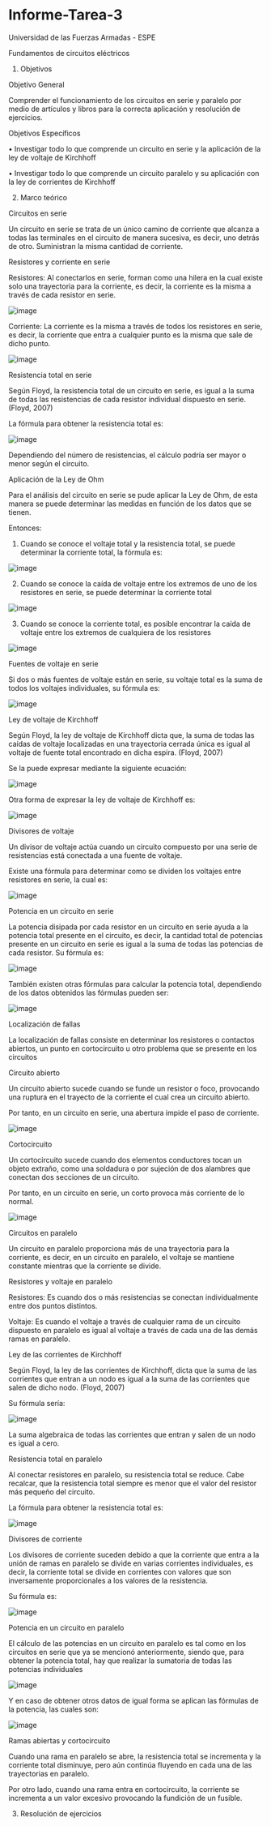 # Informe-Tarea-3

Universidad de las Fuerzas Armadas - ESPE

Fundamentos de circuitos eléctricos

1. Objetivos

Objetivo General

Comprender el funcionamiento de los circuitos en serie y paralelo por medio de artículos y libros para la correcta aplicación y resolución de ejercicios.

Objetivos Específicos

•	Investigar todo lo que comprende un circuito en serie y la aplicación de la ley de voltaje de Kirchhoff

•	Investigar todo lo que comprende un circuito paralelo y su aplicación con la ley de corrientes de Kirchhoff

2. Marco teórico

Circuitos en serie

Un circuito en serie se trata de un único camino de corriente que alcanza a todas las terminales en el circuito de manera sucesiva, es decir, uno detrás de otro. Suministran la misma cantidad de corriente.

Resistores y corriente en serie

Resistores: Al conectarlos en serie, forman como una hilera en la cual existe solo una trayectoria para la corriente, es decir, la corriente es la misma a través de cada resistor en serie.

![image](https://user-images.githubusercontent.com/105565670/171301276-198b7df7-55f9-4c54-ba69-c3374ee280b7.png)

Corriente: La corriente es la misma a través de todos los resistores en serie, es decir, la corriente que entra a cualquier punto es la misma que sale de dicho punto.

![image](https://user-images.githubusercontent.com/105565670/171301314-fbd181c3-ed98-4106-932c-8bbd001254db.png)

Resistencia total en serie

Según Floyd, la resistencia total de un circuito en serie, es igual a la suma de todas las resistencias de cada resistor individual dispuesto en serie. (Floyd, 2007)

La fórmula para obtener la resistencia total es:

![image](https://user-images.githubusercontent.com/105565670/171301352-d58dae9e-8f64-48bf-83e0-b6f62ed87ca7.png)

Dependiendo del número de resistencias, el cálculo podría ser mayor o menor según el circuito.

Aplicación de la Ley de Ohm

Para el análisis del circuito en serie se pude aplicar la Ley de Ohm, de esta manera se puede determinar las medidas en función de los datos que se tienen.

Entonces:

1.	Cuando se conoce el voltaje total y la resistencia total, se puede determinar la corriente total, la fórmula es:

![image](https://user-images.githubusercontent.com/105565670/171301400-451c24cd-d93c-4795-b366-04991967a304.png)

2.	Cuando se conoce la caída de voltaje entre los extremos de uno de los resistores en serie, se puede determinar la corriente total

![image](https://user-images.githubusercontent.com/105565670/171301423-30129649-ae75-4a5b-b079-11b15cc1fd00.png)

3.	Cuando se conoce la corriente total, es posible encontrar la caída de voltaje entre los extremos de cualquiera de los resistores

![image](https://user-images.githubusercontent.com/105565670/171301449-1927c739-550a-4ab8-a221-75ca627447c2.png)

Fuentes de voltaje en serie

Si dos o más fuentes de voltaje están en serie, su voltaje total es la suma de todos los voltajes individuales, su fórmula es:

![image](https://user-images.githubusercontent.com/105565670/171301481-df157449-fa0c-4197-b56b-0af3ca3ced04.png)

Ley de voltaje de Kirchhoff

Según Floyd, la ley de voltaje de Kirchhoff dicta que, la suma de todas las caídas de voltaje localizadas en una trayectoria cerrada única es igual al voltaje de fuente total encontrado en dicha espira. (Floyd, 2007)

Se la puede expresar mediante la siguiente ecuación: 

![image](https://user-images.githubusercontent.com/105565670/171301512-7e3e7896-6fe5-4166-86f8-cec6600a281d.png)

Otra forma de expresar la ley de voltaje de Kirchhoff es:

![image](https://user-images.githubusercontent.com/105565670/171301533-9d896fad-d398-40e7-a2ea-2292832d51bd.png)

Divisores de voltaje

Un divisor de voltaje actúa cuando un circuito compuesto por una serie de resistencias está conectada a una fuente de voltaje.

Existe una fórmula para determinar como se dividen los voltajes entre resistores en serie, la cual es:

![image](https://user-images.githubusercontent.com/105565670/171301559-76242634-f517-43ca-9153-902cc19c756b.png)

Potencia en un circuito en serie

La potencia disipada por cada resistor en un circuito en serie ayuda a la potencia total presente en el circuito, es decir, la cantidad total de potencias presente en un circuito en serie es igual a la suma de todas las potencias de cada resistor. Su fórmula es:

![image](https://user-images.githubusercontent.com/105565670/171301579-45f968c5-2f67-4734-9a62-7f2ec44dbda7.png)

También existen otras fórmulas para calcular la potencia total, dependiendo de los datos obtenidos las fórmulas pueden ser:

![image](https://user-images.githubusercontent.com/105565670/171301602-d84c38c8-e76f-4cfd-9398-c027ea71dbbf.png)

Localización de fallas

La localización de fallas consiste en determinar los resistores o contactos abiertos, un punto en cortocircuito u otro problema que se presente en los circuitos

Circuito abierto

Un circuito abierto sucede cuando se funde un resistor o foco, provocando una ruptura en el trayecto de la corriente el cual crea un circuito abierto.

Por tanto, en un circuito en serie, una abertura impide el paso de corriente.

![image](https://user-images.githubusercontent.com/105565670/171301633-607f2922-456f-499e-bda8-962c2b3cee09.png)

Cortocircuito

Un cortocircuito sucede cuando dos elementos conductores tocan un objeto extraño, como una soldadura o por sujeción de dos alambres que conectan dos secciones de un circuito.

Por tanto, en un circuito en serie, un corto provoca más corriente de lo normal.

![image](https://user-images.githubusercontent.com/105565670/171301654-6209fb57-e1b4-4da7-91b7-3ee7f9f736a7.png)

Circuitos en paralelo

Un circuito en paralelo proporciona más de una trayectoria para la corriente, es decir, en un circuito en paralelo, el voltaje se mantiene constante mientras que la corriente se divide.

Resistores y voltaje en paralelo

Resistores: Es cuando dos o más resistencias se conectan individualmente entre dos puntos distintos.

Voltaje: Es cuando el voltaje a través de cualquier rama de un circuito dispuesto en paralelo es igual al voltaje a través de cada una de las demás ramas en paralelo.

Ley de las corrientes de Kirchhoff

Según Floyd, la ley de las corrientes de Kirchhoff, dicta que la suma de las corrientes que entran a un nodo es igual a la suma de las corrientes que salen de dicho nodo. (Floyd, 2007)

Su fórmula sería:

![image](https://user-images.githubusercontent.com/105565670/171301715-db6d19d2-9c7f-4e10-a08e-f2d2be8a420e.png)

La suma algebraica de todas las corrientes que entran y salen de un nodo es igual a cero.

Resistencia total en paralelo

Al conectar resistores en paralelo, su resistencia total se reduce. Cabe recalcar, que la resistencia total siempre es menor que el valor del resistor más pequeño del circuito.

La fórmula para obtener la resistencia total es:

![image](https://user-images.githubusercontent.com/105565670/171301769-1725522f-7848-433d-ac14-8ed777060c1e.png)

Divisores de corriente

Los divisores de corriente suceden debido a que la corriente que entra a la unión de ramas en paralelo se divide en varias corrientes individuales, es decir, la corriente total se divide en corrientes con valores que son inversamente proporcionales a los valores de la resistencia.

Su fórmula es: 

![image](https://user-images.githubusercontent.com/105565670/171301786-629a2369-818a-4bda-b21d-8b1ddbfdbeb7.png)

Potencia en un circuito en paralelo

El cálculo de las potencias en un circuito en paralelo es tal como en los circuitos en serie que ya se mencionó anteriormente, siendo que, para obtener la potencia total, hay que realizar la sumatoria de todas las potencias individuales 

![image](https://user-images.githubusercontent.com/105565670/171301806-7eee5f80-82c7-4312-8d52-20bdbd4ae6a8.png)

Y en caso de obtener otros datos de igual forma se aplican las fórmulas de la potencia, las cuales son:

![image](https://user-images.githubusercontent.com/105565670/171301818-273be724-aeac-4526-b95a-9770d6a9dd2f.png)

Ramas abiertas y cortocircuito

Cuando una rama en paralelo se abre, la resistencia total se incrementa y la corriente total disminuye, pero aún continúa fluyendo en cada una de las trayectorias en paralelo.

Por otro lado, cuando una rama entra en cortocircuito, la corriente se incrementa a un valor excesivo provocando la fundición de un fusible.

3. Resolución de ejercicios





